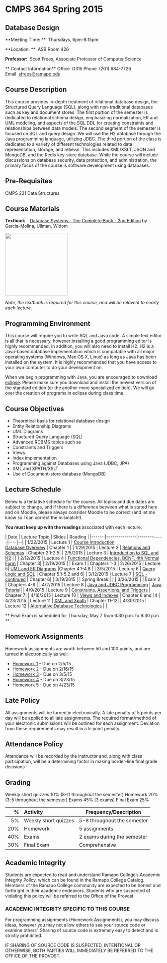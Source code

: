 # CMPS 364 Spring 2015

## Database Design

**Meeting Time:  **&nbsp;&nbsp;Thursdays, 6pm-9:15pm

**Location:  **&nbsp;&nbsp;ASB Room 426

**Professor:**&nbsp;&nbsp;Scott Frees, Associate Professor of Computer Science

** Contact Information**
Office&nbsp;&nbsp;G315
Phone&nbsp;&nbsp;(201) 684-7726
Email&nbsp;&nbsp;[sfrees@ramapo.edu](mailto:sfrees@ramapo.edu)

## Course Description
This course provides in-depth treatment of relational database design, the Structured Query Language (SQL), along with non-traditional databases such as key and document stores.
The first portion of the semester is dedicated to relational schema design, emphasizing normalization, ER and UML modeling, and aspects of the SQL DDL for creating constraints and relationships between data models.
The second segment of the semester is focused on SQL and query design. We will use the H2 database through the Java programming language, utilizing JDBC.
The third portion of the class is dedicated to a variety of different technologies related to data representation, storage, and retieval. This includes XML/XSLT, JSON and MongoDB, and the Redis key-store database.
While the course will include discussions on database security, data protection, and administration, the primary focus of the course is software development using databases.
## Pre-Requisites

CMPS 231 Data Structures

## Course Materials

**Textbook** &nbsp;&nbsp; [Database Systems - The Complete Book - 2nd Edition](http://www.amazon.com/Database-Systems-Complete-Book-Edition/dp/0131873253) by Garcia-Molina, Ullman, Widom

<img src='http://ecx.images-amazon.com/images/I/51JtltOJPVL.jpg' width="200"/>

*Note, the textbook is required for this course, and will be relavent to nearly each lecture.*

## Programming Environment
This course will require you to write SQL and Java code. A simple text editor is all that is necessary, however installing a good programming editor is highly recommended. In addition, you will also need to install H2. H2 is a Java-based database implementation which is compatable with all major operating systems (Windows, Mac OS X, Linux) as long as Java has been installed on the system.  It is highly recommended that you have access to your own computer to do your development on.

When we begin programming with Java, you are encouraged to download [eclipse](http://www.eclipse.org/downloads/). Please make sure you download and install the newest version of the standard edition (or the another more specialized edition). We will go over the creation of programs in eclipse during class time.

## Course Objectives
* Theoretical basis for relational database design* Entity Relationship Diagrams* UML Diagrams* Structured Query Language (SQL)* Advanced RDBMS topics such as* Constraints and Triggers* Views* Index implementation* Programming against Databases using Java (JDBC, JPA)* XML and XPATH/XSLT* Use of Document-store database (MongoDB)## Lecture Schedule
Below is a tentative schedule for the course.  All topics and due dates are subject to change, and if there is a difference between what is stated here and on Moodle, please always consider Moodle to be correct (and let me know so I can correct the mismatch!).

**You must keep up with the readings** associated with each lecture.  

| Date | Lecture Topic | Slides | Reading |
|------:|---------------|-------------|----|--|
| 1/22/2015	| Lecture 1 | [Course Introduction](http://tinyurl.com/mq67r9j)<br>[Database Overview](http://tinyurl.com/ll5bn8r) | Chapter 1 |
| 1/29/2015	| Lecture 2 | [Relations and Schemas](http://tinyurl.com/n2mxjwz) | Chapter 2.1-2.5|
| 2/5/2015	| Lecture 3 | [Introduction to SQL and H2](http://tinyurl.com/l4nmcpy) |  |
| 2/12/2015	| Lecture 4 | [Functional Dependencies, BCNF, 4th Normal Form](http://tinyurl.com/lnl4ml4) |  Chapter 3|
| 2/19/2015	|  | Exam 1 | Chapters 1-3
| 2/26/2015	|  Lecture 5| [UML and ER Diagrams](https://docs.google.com/presentation/d/1DP8JnWb7iL7tJxiqEku6HedWdgKDtPz5ZDLoBetJk3U/pub?start=false&loop=false&delayms=3000&slide=id.g262409d0f_025) |Chapter 4.1-4.8 |
| 3/5/2015	| Lecture 6 | [Query Logic and SQL](https://docs.google.com/presentation/d/1b7hu1Dnnrv5XBkJCm2L5MmkQyZ05H19p9V_s1xDWdhI/pub?start=false&loop=false&delayms=3000) | Chapter 5.1-5.2 and 6|
| 3/12/2015	| Lecture 7 | [SQL - continued](https://docs.google.com/presentation/d/1b7hu1Dnnrv5XBkJCm2L5MmkQyZ05H19p9V_s1xDWdhI/pub?start=false&loop=false&delayms=3000&slide=id.g2628f3916_111) | Chapter 6|
| 3/19/2015	|  | Spring Break | |
| 3/26/2015	| | Exam 2 | Chapters 4-6 |
| 4/2/2015	| Lecture 8 | [Java and JDBC Programming](https://docs.google.com/presentation/d/1JWVBILNsJMk07-uaBKJr3fOY-r5a7Ab0lgxfW-vf1sc/pub?start=false&loop=false&delayms=3000) | [Java Tutorial](http://docs.oracle.com/javase/tutorial/java/)|
| 4/9/2015	| Lecture 9 | [Constraints, Assertions, and Triggers](https://docs.google.com/presentation/d/1J7tPs-Cw1mEInE4IzwQsbO4oFD9D-763QgenB4qw5X4/pub?start=false&loop=false&delayms=3000) | Chapter 7|
| 4/16/2015	| Lecture 10 | [Views and Indexes](https://docs.google.com/presentation/d/1JFWHtyh0-7FtfMohYpBp4bFhmWzu8T-MDzJ50ZeMOS4/pub?start=false&loop=false&delayms=3000) | Chapter 8 and 14
| 4/23/2015	| Lecture 11 | [XML and Xpath](https://docs.google.com/presentation/d/1O8gvKb77FkL7Rtl8yKeDgMQM9Q7OlWuq_uDLon556cw/pub?start=false&loop=false&delayms=3000) | Chapter 11-12|
| 4/30/2015	| Lecture 12 | [Alternative Database Technologies](https://docs.google.com/presentation/d/1GHgI9iAZvfsNobjx4VaEMwU8bgRgSd8h6kKG3drViEA/pub?start=false&loop=false&delayms=3000) | |

** Final Exam is scheduled for Thursday, May 7 from 6:30 p.m. to 9:30 p.m **

## Homework Assignments
Homework assignments are worth between 50 and 100 points, and are turned in electronically as well.  

* [Homework 1](hw/hw1.html)  - Due on 2/5/15
* [Homework 2](hw/hw2.html)  - Due on 2/16/15
* [Homework 3](hw/hw3.html)  - Due on 3/5/15
* [Homework 4](hw/hw4.html)  - Due on 3/23/15
* [Homework 5](hw/hw5.pdf)  - Due on 4/23/15

## Late Policy
All assignments will be turned in electronically.  A late penalty of 5 points per day will be applied to all late assignments.  The required format/method of your electronic submissions will be outlined for each assignment.  Deviation from these requirements may result in a 5-point penalty.  

## Attendance Policy
Attendance will be recorded by the instructor and, along with class participation, will be a determining factor in making border-line final grade decisions

## Grading

Weekly short quizzes	10%	(8-11 throughout the semester)
Homework	20%	(3-5 throughout the semester)
Exams	45%	(3 exams)
Final Exam	25%


| % | Activity | Frequency/Description
|------------------:|:---------------|-------
| 5%|Weekly short quizzes|5-8 throughout the semester
|20%|Homework | 5 assignments
|40%|Exams | 2 exams during the semester
|30%|Final Exam | Comprehensive

## Academic Integrity
Students are expected to read and understand Ramapo College’s Academic Integrity Policy, which can be found in the Ramapo College Catalog.  Members of the Ramapo College community are expected to be honest and forthright in their academic endeavors.  Students who are suspected of violating this policy will be referred to the Office of the Provost.### ACADEMIC INTEGRITY SPECIFIC TO THIS COURSE  For programming assignments (Homework Assignments), you may discuss ideas, however you may not allow others to see your source code or examine others’.  Sharing of source code is extremely easy to detect and is strictly prohibited.  IF SHARING OF SOURCE CODE IS SUSPECTED, INTENTIONAL OR OTHERWISE, BOTH PARTIES WILL IMMEDIATELY BE REFERRED TO THE OFFICE OF THE PROVOST.
